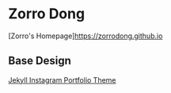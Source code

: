 
# Zorro Dong
[Zorro's Homepage]https://zorrodong.github.io

## Base Design
[Jekyll Instagram Portfolio
Theme](https://github.com/portfolio-central/jekyll-instagram-portfolio-theme)
